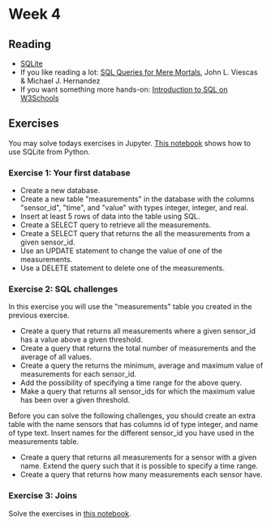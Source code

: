 # Week 4
## Reading
- [SQLite](https://www.sqlite.org/index.html)
- If you like reading a lot: [SQL Queries for Mere Mortals](https://www.google.com/search?ei=xpOEXeTCD4Kc_QbE5Y3oBg&q=sql+queries+for+mere+mortals+PDF&oq=sql+queries+for+mere+mortals+PDF&gs_l=psy-ab.3..0i71l8.0.0..4877...0.2..0.0.0.......0......gws-wiz.eUC5Vk5x3no&ved=0ahUKEwjkve--g9_kAhUCTt8KHcRyA20Q4dUDCAs&uact=5), John L. Viescas & Michael J. Hernandez
- If you want something more hands-on: [Introduction to SQL on W3Schools](https://www.w3schools.com/sql/sql_intro.asp)

## Exercises
You may solve todays exercises in Jupyter. [This notebook](https://github.com/patrickcording/02807-comp-tools/blob/master/docker/work/SQLite%20connection%20example.ipynb) shows how to use SQLite from Python.

### Exercise 1: Your first database
- Create a new database.
- Create a new table "measurements" in the database with the columns "sensor_id", "time", and "value" with types integer, integer, and real.
- Insert at least 5 rows of data into the table using SQL.
- Create a SELECT query to retrieve all the measurements.
- Create a SELECT query that returns the all the measurements from a given sensor_id.
- Use an UPDATE statement to change the value of one of the measurements.
- Use a DELETE statement to delete one of the measurements.

### Exercise 2: SQL challenges
In this exercise you will use the "measurements" table you created in the previous exercise.

- Create a query that returns all measurements where a given sensor_id has a value above a given threshold.
- Create a query that returns the total number of measurements and the average of all values.
- Create a query the returns the minimum, average and maximum value of measurements for each sensor_id.
- Add the possibility of specifying a time range for the above query.
- Make a query that returns all sensor_ids for which the maximum value has been over a given threshold.

Before you can solve the following challenges, you should create an extra table with the name sensors that has columns id of type integer, and name of type text. Insert names for the different sensor_id you have used in the measurements table.

- Create a query that returns all measurements for a sensor with a given name. Extend the query such that it is possible to specify a time range.
- Create a query that returns how many measurements each sensor have.

### Exercise 3: Joins
Solve the exercises in [this notebook](https://github.com/patrickcording/02807-comp-tools/blob/master/docker/work/Week%204%20-%20Join%20exercises.ipynb).


